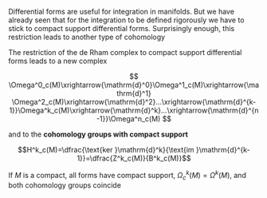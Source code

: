 Differential forms are useful for integration in manifolds. But we have already seen that for the integration to be defined rigorously we have to stick to compact support differential forms. Surprisingly enough, this restriction leads to another type of cohomology

The restriction of the de Rham complex to compact support differential forms leads to a new complex

$$
\Omega^0_c(M)\xrightarrow{\mathrm{d}^0}\Omega^1_c(M)\xrightarrow{\mathrm{d}^1} \Omega^2_c(M)\xrightarrow{\mathrm{d}^2}...\xrightarrow{\mathrm{d}^{k-1}}\Omega^k_c(M)\xrightarrow{\mathrm{d}^k}...\xrightarrow{\mathrm{d}^{n-1}}\Omega^n_c(M)
$$

and to the **cohomology groups with compact support** 

$$H^k_c(M)=\dfrac{\text{ker }\mathrm{d}^k}{\text{im }\mathrm{d}^{k-1}}=\dfrac{Z^k_c(M)}{B^k_c(M)}$$

If $M$ is a compact, all forms have compact support, $\Omega^k_c(M)=\Omega^k(M)$, and both cohomology groups coincide